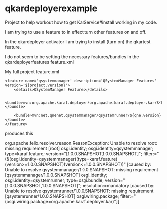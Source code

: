 # qkardeployerexample

Project to help workout how to get KarService#install working in my code.

I am trying to use a feature to in effect turn other features on and off.

In the qkardeployer activator I am trying to install (turn on) the qkartest feature.

I do not seem to be setting the necessary features/bundles in the qkardeployerfeatures feature.xml

My full project feature.xml

<?xml version="1.0" encoding="UTF-8"?>

<features name="qnewsystemfeatures-${project.version}" xmlns="http://karaf.apache.org/xmlns/features/v1.6.0">


    <feature name='qsystemmanager' description='QSystemManager Features' version='${project.version}'>
        <details>QSystemManager Features</details>

        <bundle>mvn:org.apache.karaf.deployer/org.apache.karaf.deployer.kar/${karaf.version}</bundle>

        <bundle>mvn:net.qnenet.qsystemmanager/qsystemrunner/${qne.version}</bundle>
    </feature>

</features>

produces this

org.apache.felix.resolver.reason.ReasonException: Unable to resolve root: 
missing requirement [root] osgi.identity; osgi.identity=qsystemmanager; 
type=karaf.feature; version="[1.0.0.SNAPSHOT,1.0.0.SNAPSHOT]"; 
filter:="(&(osgi.identity=qsystemmanager)(type=karaf.feature)(version>=1.0.0.SNAPSHOT)(version<=1.0.0.SNAPSHOT))" 
[caused by: Unable to resolve qsystemmanager/1.0.0.SNAPSHOT: missing requirement [qsystemmanager/1.0.0.SNAPSHOT] 
osgi.identity; osgi.identity=qsystemrunner; type=osgi.bundle; version="[1.0.0.SNAPSHOT,1.0.0.SNAPSHOT]"; 
resolution:=mandatory [caused by: Unable to resolve qsystemrunner/1.0.0.SNAPSHOT: missing requirement [qsystemrunner/1.0.0.SNAPSHOT] 
osgi.wiring.package; filter:="(osgi.wiring.package=org.apache.karaf.deployer.kar)"]]

